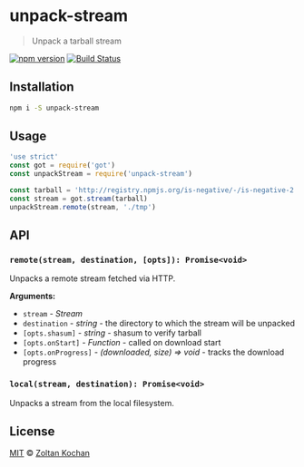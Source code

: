 # unpack-stream

> Unpack a tarball stream

<!--@shields('npm', 'travis')-->
[![npm version](https://img.shields.io/npm/v/unpack-stream.svg)](https://www.npmjs.com/package/unpack-stream) [![Build Status](https://img.shields.io/travis/zkochan/unpack-stream/master.svg)](https://travis-ci.org/zkochan/unpack-stream)
<!--/@-->

## Installation

```sh
npm i -S unpack-stream
```

## Usage

<!--@example('./example.js')-->
```js
'use strict'
const got = require('got')
const unpackStream = require('unpack-stream')

const tarball = 'http://registry.npmjs.org/is-negative/-/is-negative-2.1.0.tgz'
const stream = got.stream(tarball)
unpackStream.remote(stream, './tmp')
```
<!--/@-->

## API

### `remote(stream, destination, [opts]): Promise<void>`

Unpacks a remote stream fetched via HTTP.

**Arguments:**

- `stream` - _Stream_
- `destination` - _string_ - the directory to which the stream will be unpacked
- `[opts.shasum]` - _string_ - shasum to verify tarball
- `[opts.onStart]` - _Function_ - called on download start
- `[opts.onProgress]` - _(downloaded, size) => void_ - tracks the download progress

### `local(stream, destination): Promise<void>`

Unpacks a stream from the local filesystem.

## License

[MIT](./LICENSE) © [Zoltan Kochan](http://kochan.io)
